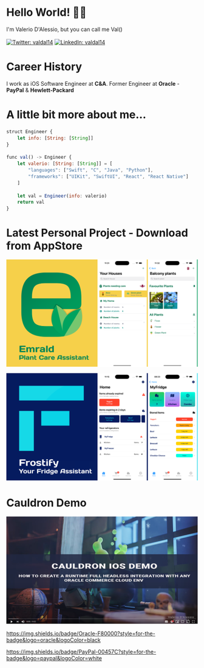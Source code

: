 # Hello World!  👋🏻

I'm Valerio D'Alessio, but you can call me Val()\
\
[![Twitter: valdal14](https://img.shields.io/twitter/follow/valdal14?label=Valerio%20D%27Alessio&style=social)](https://twitter.com/valdal14)
[![LinkedIn: valdal14](https://img.shields.io/badge/LinkedIn-0077B5?style=for-the-badge&logo=linkedin&logoColor=white)](https://www.linkedin.com/in/valdal14/)

# Career History

I work as iOS Software Engineer at **C&A**. Former Engineer at **Oracle** - **PayPal** & **Hewlett-Packard**

# A little bit more about me...

```javascript
struct Engineer {
    let info: [String: [String]]
}

func val() -> Engineer {
    let valerio: [String: [String]] = [
        "languages": ["Swift", "C", "Java", "Python"],
        "frameworks": ["UIKit", "SwiftUI", "React", "React Native"]
    ]

    let val = Engineer(info: valerio)
    return val
}
```

# Latest Personal Project - Download from AppStore

[![Watch the video](https://github.com/valdal14/valdal14/blob/main/emerald-banner.png?raw=true)](https://apps.apple.com/app/id6503892248)

[![Watch the video](https://github.com/valdal14/valdal14/blob/main/frostify-banner.png?raw=true)](https://apps.apple.com/app/id6739462653)

# Cauldron Demo

[![Watch the video](https://github.com/valdal14/valdal14/blob/main/cauldron.png?raw=true)](https://www.youtube.com/watch?v=gmRWrJOLkUI)


https://img.shields.io/badge/Oracle-F80000?style=for-the-badge&logo=oracle&logoColor=black

https://img.shields.io/badge/PayPal-00457C?style=for-the-badge&logo=paypal&logoColor=white


